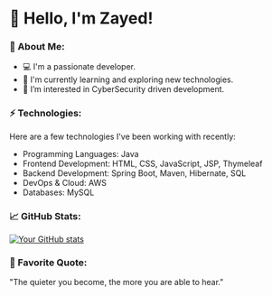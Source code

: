# 👋 Hello, I'm Zayed!

### 🚀 About Me:
- 💻 I'm a passionate developer.
- 🌱 I'm currently learning and exploring new technologies.
- 🔭 I’m interested in CyberSecurity driven development.
<!-- - 📫 How to reach me: [Your Email] | [Your Website] | [Your LinkedIn]-->

### ⚡ Technologies:
Here are a few technologies I've been working with recently:
- Programming Languages: Java
- Frontend Development: HTML, CSS, JavaScript, JSP, Thymeleaf
- Backend Development: Spring Boot, Maven, Hibernate, SQL
- DevOps & Cloud: AWS
- Databases: MySQL

### 📈 GitHub Stats:
[![Your GitHub stats](https://github-readme-stats.vercel.app/api?username=shaik-zayed)](https://github.com/shaik-zayed)

<!-- ### 📫 Connect with Me:
- [LinkedIn](https://www.linkedin.com/in/yourusername)
- [Twitter](https://twitter.com/yourusername)
- [Website](https://www.yourwebsite.com) -->

### 💬 Favorite Quote:
"The quieter you become, the more you are able to hear."
